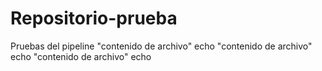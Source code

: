 # Repositorio-prueba
Pruebas del pipeline
"contenido de archivo" echo 
"contenido de archivo" echo 
"contenido de archivo" echo 
